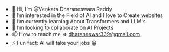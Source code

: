 - 👋 Hi, I’m @Venkata Dharaneswara Reddy
- 👀 I’m interested in the Field of AI and I love to Create websites 
- 🌱 I’m currently learning About Transformers and LLM's
- 💞️ I’m looking to collaborate on AI Projects
- 📫 How to reach me => dharaneswar339@gmail.com
- ⚡ Fun fact: AI will take your jobs :grin:

<!---
Toji339/Toji339 is a ✨ special ✨ repository because its `README.md` (this file) appears on your GitHub profile.
You can click the Preview link to take a look at your changes.
--->

